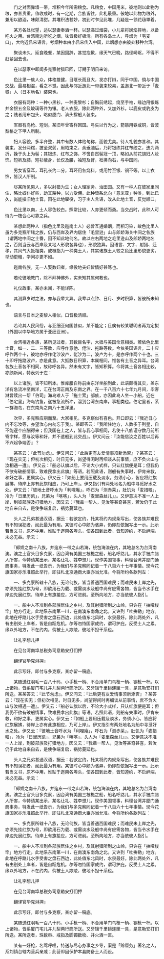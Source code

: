 <!-- { "loadSidebar": true } -->
　　门之对面靠墙一带，堆积今年所需粮食。凡粮食，中国用米，彼地则以此物为粮，亦甚贵重。值收成时，有一定期，合族皆往，此礼最重。彼地以此物为粮外，兼用以酿酒，味颇清甜。其堆积法甚妙，初到时乍见此堆，几疑是一领花毡罩着。

　　某方各处张望，适以瑟妻奉酒一杯。以瑟递过烟袋，小儿辈将炭焰摔地，以备吃火之用。台湾南边所吃之烟，味皆极好极清。所有各岛土人，呼烟为「宅麦口」，大约近吕宋语言。考烟种本由小吕宋传入中国，此烟想亦由彼处移种台湾。

　　聚谈未久，延食晚餐，某因固辞，甚觉抱歉，缘天气已晚，路径崎岖，不得不赶紧回去也。

　　在以瑟家中即闻多克察射猎已回，订期于明日来访。

　　色比里一族人众，体格雄健，目眶长而且大，发亦打辫，同于中国。倘与中国交战，最易相混，看之不觉。因此与邻近迤北一带装束较易，盖迤北一带近于「麦黎」人（日本地名）装束也。

　　衣服有两种：一种小黑衫，一种麦黎杉；自胸前绣起，绕至手袖，缘边用银炼并金银五金及玻璃等件为镶。老人衣服，除此两种外，又加外衫，以鹿皮或豹皮为之；贱者用布包头，略似厦门、汕头撑船人装束。

　　军器有鸟枪、短剑。某旧年曾寄样回国。弓矢以竹为之，箭镞用铁或铜，皆波梨格之下甲人所制。

　　妇人容貌，多半齐整，其中有数人体格匀称，面貌尤美。待人礼貌亦甚和。其装束，发分两绺，披至双鬓，用帕束之，余垂脑后，乃将银练并红布绞之，迭为两折，挽于头上为髻；其银炼、红布之饰，不啻自然髻冠一顶，略如从前花旗妇人妆饰。短裤及膝，短衫蔽身，长仅及腰，袖短及臂，衽拂向右，与中国同。

　　男女皆穿耳，耳孔长约二分，耳环用各烧料，或用竹至银、铜不等。以上衣饰，皆汉人所制。

　　尽某所见男人，多以射猎为生；女人理家务、治田园。又有一种人在彼家里同住，略比奴仆好些，助其耕种，以力受佣。此种皆系北向「意米亚」种类，到此已久，尚能操旧地土音。因在此地雇役，习于主人言语，改从此地土音，反觉顺口。

　　色比里以南，土人容色较白。照常比较，人亦更倾而勇。当交战时，此种人可恃为一枝合心可靠之兵。

　　某想此两种人（指色比里及迤南土人）必曾互通婚姻，而相习染，故色比里人虽为多克察所辖之族，仍与西岸及界内居住「毛里逊」山与郎娇海关中间之各族（谓两地中间之土番，因不知此地何名，故以左右两地之毛里逊山及郎娇两地名之，否则当云与西岸及某地人形貌各异也），形貌独异。因语言、文字、射猎、迁移，其风气大抵相类，或概指为一种类土人，其实诸族土人较之色比里形貌更劣，举动更粗，学问亦更不如。

　　迤南各族，无一人娶数妇者，缘役地夫妇皆情好甚笃也。

　　若论彼地教门，除不拜神佛外，实未知其属何教也。

　　礼仪政事，某亦未闻，不能详陈。

　　其测算岁时之法，亦与我辈大异。我辈以点钟、日月、岁时积算，皆彼所未知也。

　　语言与日本之麦黎人相似，口音极清顺。

　　若论其人民风俗，与亚细亚何国甚似，某不能定；且俟有较某聪明者再为定拟（外国以中华地方属于亚细亚洲）。

　　台湾相近各族，某所见过者，其数目名字，大抵与美国命意相类。若依色比里土音，如一、二、三等数，应呼作意他、佬沙、拖路等数。今依美国语言，二十应呼作两个十，彼地亦呼作佬沙波卢，佬沙为二，波卢为十，是亦呼作两个十也。三十即呼拖路波卢，亦是此意。大抵数目积算，本属相同，惟各有土音之异耳。台湾各族土音各不相同，故称呼各异。然未有文字，皆知积算。今将其土音各相比较，亦颇新闻，特表列于左：



　　以上诸族，皆不知所本。惟库腊自称前由东洋坐船到此，此语颇得其实，盖东洋有急流冲至南洋，汇在台湾正南及东南之界。在一千八百六十七年九月间，毕客淋曾赎出一帮「伯司」海岛难人于「拖士索」部族，亦因此岛人坐一小船，近在「伯宅里」海岛钓鱼，遂被急流所冲，溜到台湾东南岸，事相类也。伯宅里者，系一群海岛，在东南角之南八十五洋里。

　　次早，多克察应期而至。大家相见，多克察似有喜色。开口即云：『我近日心内不忘汝等，亦望汝心内勿忘于我』。某即答云：『我所住地方，人数多于列星，自不能逐个应酬得来；但我国在上之人，皆与我心事相同，若使十八族谨守数月前所寄字样，愿与汝等和好，并不遣船到此交战』。伊又问云：『汝能信汝之百姓以后再不兴起争端否』？

　　某答云：『此节勿虑』。伊又问云：『此后更有友爱情事须新添否』？某答云：『现在实无；但初次相见，时日无多，尚望得闲时再细谈从前事情，庶不负火山与汝相遇一遭』。伊又云：『船必认旗以后，不论大小式样，只认红旗便是耳；但我仍不欲有破船情事，致难民拿出此旗』等语。若照此语，则船有失事时，伊肯来救，和好之事，更属实心。伊又云：『如船上要用压载及淡水，务须小心，皆应将红旗展拂，待岸上亦有此旗相应，乃可上岸』。伊又指引有两处地名为船中寻觅好水之处。伊又云：『彼地土音呼水为「利哩庵」，呼石为「测赤莱」，肚饥为「麦措粮」，冷为「日里历凯」，兄弟为「喀喀」，头人为「麦里森丝儿」』。又伊意决不准一人上岸，到彼部族及打猎地方，因又云：『我辈一帮人，见汝等甚奇甚喜，若汝仍于此地自来自去，是使争端复启，祸势蔓延也。

　　头人之兄弟甚通汉语，据云：若欲定约，托某将约内规条写出，使各族并难民有不知误犯者，阅此最为有用。某彼时心中颇为骇异，仍即刻依据写出一示。此示若当文书，原不中用，惟贴于迤南各埠头，使各国到此者，皆知遵约，不启衅端，未必无益。示云：

　　『郎娇之南十八族，并迤东一带之山若海，统包海澳在内，其地总名为台湾南澳。澳之土官头目多克察，因台湾有美国三枝桅之船，船名呼路儿，其水手被库腊人所害，今特请某出示，某名让礼、姓李想儿，现作美国领事，料理台湾并厦门通商事务，特发此一纸告示，为我们与多克察同记着一千八百六十七年事情。现今花旗国家亦乐准照此举行，即驻札北京通商大臣亦当允准。今将所约各款列左：

　　一、多克察所辖十八族，无论何族，皆当善遇西国难民；而难民未上岸之先，亦须先挂红旗为号，即欲用石为载、或需淡水及船中尚有应需各物，皆当令水手在岸边先展红旗，待岸上有旗接应，方可进前。至所向地方，亦当依彼人指引。

　　一、船中人不准到各部族居住之乡村，及其射猎所到之山岭，只许在「抽哑梭竿」地方行走。此地系东南第一川，在南澳东南角之北。又许到「吐拚勒」地方。此地在呼路儿水手受害之盘石西边，此处值东北风时，水泉最好。除此两处外，凡有由别处上岸者，皆是自蹈危机。尔等勿恃国家成约，谓可护庇，反受土人之累。缘以外地方，不在约内，倘被土人欺陵，彼地不担干系也。

　　让礼李想儿押

　　在见台湾南埠总税务司意勒安打们押

　　翻译官毕克淋押』

　　此示写好，即付与多克察，某亦留一稿底。

　　某随送红羽毛一百八十码、小手枪一柄、不合用单门鸟枪一柄、钢枪一杆。以上诸物，皆系厦门宅儿并儿梨两行商所送。又牙镶千里镜连匣一具，是意勒安打们所送。某某答云：『此节勿虑』。伊又问云：『此后更有友爱情事须新添否』？某答云：『现在实无；但初次相见，时日无多，尚望得闲时再细谈从前事情，庶不负火山与汝相遇一遭』。伊又云：『船必认旗以后，不论大小式样，只认红旗便是耳；但我仍不欲有破船情事，致难民拿出此旗』等语。若照此语，则船有失事时，伊肯来救，和好之事，更属实心。伊又云：『如船上要用压载及淡水，务须小心，皆应将红旗展拂，待岸上亦有此旗相应，乃可上岸』。伊又指引有两处地名为船中寻觅好水之处。伊又云：『彼地土音呼水为「利哩庵」，呼石为「测赤莱」，肚饥为「麦措粮」，冷为「日里历凯」，兄弟为「喀喀」，头人为「麦里森丝儿」』。又伊意决不准一人上岸，到彼部族及打猎地方，因又云：『我辈一帮人，见汝等甚奇甚喜，若汝仍于此地自来自去，是使争端复启，祸势蔓延也。

　　头人之兄弟甚通汉语，据云：若欲定约，托某将约内规条写出，使各族并难民有不知误犯者，阅此最为有用。某彼时心中颇为骇异，仍即刻依据写出一示。此示若当文书，原不中用，惟贴于迤南各埠头，使各国到此者，皆知遵约，不启衅端，未必无益。示云：

　　『郎娇之南十八族，并迤东一带之山若海，统包海澳在内，其地总名为台湾南澳。澳之土官头目多克察，因台湾有美国三枝桅之船，船名呼路儿，其水手被库腊人所害，今特请某出示，某名让礼、姓李想儿，现作美国领事，料理台湾并厦门通商事务，特发此一纸告示，为我们与多克察同记着一千八百六十七年事情。现今花旗国家亦乐准照此举行，即驻札北京通商大臣亦当允准。今将所约各款列左：

　　一、多克察所辖十八族，无论何族，皆当善遇西国难民；而难民未上岸之先，亦须先挂红旗为号，即欲用石为载、或需淡水及船中尚有应需各物，皆当令水手在岸边先展红旗，待岸上有旗接应，方可进前。至所向地方，亦当依彼人指引。

　　一、船中人不准到各部族居住之乡村，及其射猎所到之山岭，只许在「抽哑梭竿」地方行走。此地系东南第一川，在南澳东南角之北。又许到「吐拚勒」地方。此地在呼路儿水手受害之盘石西边，此处值东北风时，水泉最好。除此两处外，凡有由别处上岸者，皆是自蹈危机。尔等勿恃国家成约，谓可护庇，反受土人之累。缘以外地方，不在约内，倘被土人欺陵，彼地不担干系也。

　　让礼李想儿押

　　在见台湾南埠总税务司意勒安打们押

　　翻译官毕克淋押』

　　此示写好，即付与多克察，某亦留一稿底。

　　某随送红羽毛一百八十码、小手枪一柄、不合用单门鸟枪一柄、钢枪一杆。以上诸物，皆系厦门宅儿并儿梨两行商所送。又牙镶千里镜连匣一具，是意勒安打们所送。某所送者，珠数串、戒指及脚镯数枚、并火酒一匣。

　　某有一好枪，名莺呼哩，特送与尽心办事之乡导，渠是「赊厘务」著名之人，系刘镇台辖内营兵亲戚；此营即因保护本县防备土人而设。

